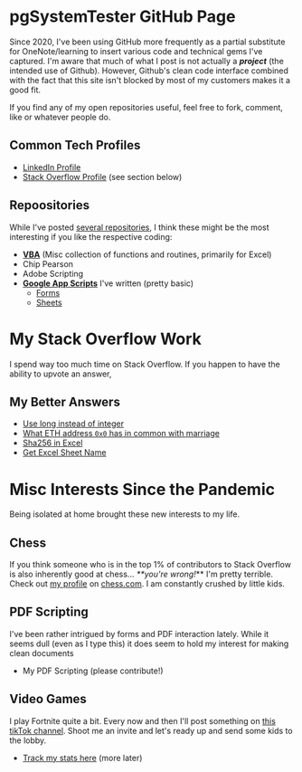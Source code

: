# pgSystemTester GitHub Page
Since 2020, I've been using GitHub more frequently as a partial substitute for OneNote/learning to insert various code and technical gems I've captured.
I'm aware that much of what I post is not actually a _**project**_ (the intended use of Github). 
However, Github's clean code interface combined with the fact that this site isn't blocked by most
of my customers makes it a good fit.

If you find any of my open repositories useful, feel free to fork, comment, like or whatever people do.

## Common Tech Profiles
- [LinkedIn Profile](https://www.linkedin.com/in/pgsystemtester/)
- [Stack Overflow Profile](https://stackoverflow.com/users/11732320/pgsystemtester) (see section below)

## Repoositories
While I've posted [several repositories](https://github.com/PGSystemTester?tab=repositories), 
I think these might be the most interesting if you like the respective coding:
- **[VBA](https://github.com/PGSystemTester/vbaPublic)** (Misc collection of functions and routines, primarily for Excel)
- Chip Pearson
- Adobe Scripting
- **[Google App Scripts](https://github.com/PGSystemTester/Google-App-Scripts-Tools)** I've written (pretty basic)
    - [Forms](https://github.com/PGSystemTester/Google-App-Scripts-Tools/tree/main/Forms)
    - [Sheets](https://github.com/PGSystemTester/Google-App-Scripts-Tools/tree/main/sheets)



# My Stack Overflow Work
I spend way too much time on Stack Overflow. If you happen to have the ability to upvote an answer, 

## My Better Answers
+	[Use long instead of integer](https://stackoverflow.com/a/51689021/11732320)
+ [What ETH address `0x0` has in common with marriage](https://stackoverflow.com/a/50632080/11732320)
+ [Sha256 in Excel](https://stackoverflow.com/questions/46509572/excel-formula-based-function-for-sha256-sha512-hashing-without-vba-or-macros/56767828#56767828)
+ [Get Excel Sheet Name](https://stackoverflow.com/a/56677561/11732320)



# Misc Interests Since the Pandemic
Being isolated at home brought these new interests to my life. 

## Chess
If you think someone who is in the top 1% of contributors to Stack Overflow is also inherently good at chess... _**you're wrong!_** I'm pretty terrible.
Check out [my profile](https://www.chess.com/member/pgsystemtester) on [chess.com](https://www.chess.com). I am constantly crushed by little kids.

## PDF Scripting
I've been rather intrigued by forms and PDF interaction lately. While it seems dull (even as I type this) it does seem to hold my interest for making 
clean documents
- My PDF Scripting (please contribute!)

## Video Games
I play Fortnite quite a bit. Every now and then I'll post something on [this tikTok channel](https://www.tiktok.com/@pgsystemtester). Shoot me an invite and let's ready up and send some kids to the lobby.

- [Track my stats here](https://fortnitetracker.com/profile/all/pgSystemTester)
(more later)

<!-- ## Troll Writing On NextDoor
For some reason I get a big kick out of making intentionally idiotic posts that (hopefully) result in ultra-serious individuals spiraling into madnesss.
The website NextDoor is particularly ripe with folks who are eager to be critical. People know me there now, but below are a few posts that definitely got some attention.




- April Fools 2022 (me complaining about about how people were upset that my fake dog was off a leash attacking children at a park)
- 
 -->



